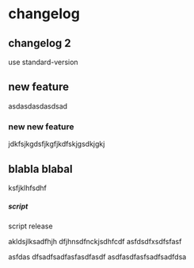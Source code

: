 # changelog

## changelog 2
use standard-version

## new feature
asdasdasdasdsad

### new new feature
jdkfsjkgdsfjkgfjkdfskjgsdkjgkj

## blabla blabal
ksfjklhfsdhf

##### script
script release 

akldsjlksadfhjh dfjhnsdfnckjsdhfcdf
asfdsdfxsdfsfasf

asfdas
dfsadfsadfasfasdfasdf
asdfasdfasfsadfsadfdsa
